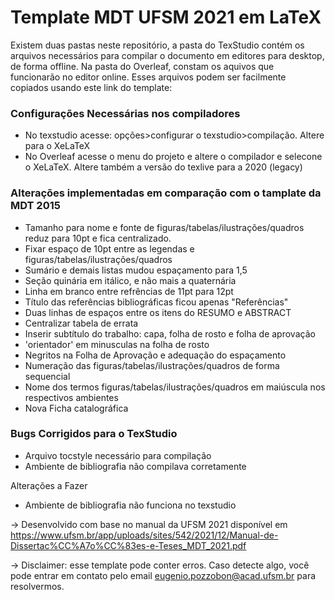 # Template MDT UFSM 2021 em LaTeX

Existem duas pastas neste repositório, a pasta do TexStudio contém os arquivos necessários para compilar o documento em editores para desktop, de forma offline. Na pasta do Overleaf, constam os aquivos que funcionarão no editor online. Esses arquivos podem ser facilmente copiados usando este link do template: 

### Configurações Necessárias nos compiladores

* No texstudio acesse: opções>configurar o texstudio>compilação. Altere para o XeLaTeX 
* No Overleaf acesse o menu do projeto e altere o compilador e selecone o XeLaTeX. Altere também a versão do texlive para a 2020 (legacy)

### Alterações implementadas em comparação com o tamplate da MDT 2015

* Tamanho para nome e fonte de figuras/tabelas/ilustrações/quadros reduz para 10pt e fica centralizado.
* Fixar espaço de 10pt entre as legendas e figuras/tabelas/ilustrações/quadros
* Sumário e demais listas mudou espaçamento para 1,5
* Seção quinária em itálico, e não mais a quaternária
* Linha em branco entre refrências de 11pt para 12pt
* Título das referências bibliográficas ficou apenas "Referências"
* Duas linhas de espaços entre os itens do RESUMO e ABSTRACT
* Centralizar tabela de errata
* Inserir subtítulo do trabalho: capa, folha de rosto e folha de aprovação
* 'orientador' em minusculas na folha de rosto
* Negritos na Folha de Aprovação e adequação do espaçamento
* Numeração das figuras/tabelas/ilustrações/quadros de forma sequencial
* Nome dos termos figuras/tabelas/ilustrações/quadros em maiúscula nos respectivos ambientes
* Nova Ficha catalográfica

### Bugs Corrigidos para o TexStudio
* Arquivo tocstyle necessário para compilação
* Ambiente de bibliografia não compilava corretamente 

Alterações a Fazer

* Ambiente de bibliografia não funciona no texstudio


-> Desenvolvido com base no manual da UFSM 2021 disponível em https://www.ufsm.br/app/uploads/sites/542/2021/12/Manual-de-Dissertac%CC%A7o%CC%83es-e-Teses_MDT_2021.pdf

-> Disclaimer: esse template pode conter erros. Caso detecte algo, você pode entrar em contato pelo email eugenio.pozzobon@acad.ufsm.br para resolvermos.
